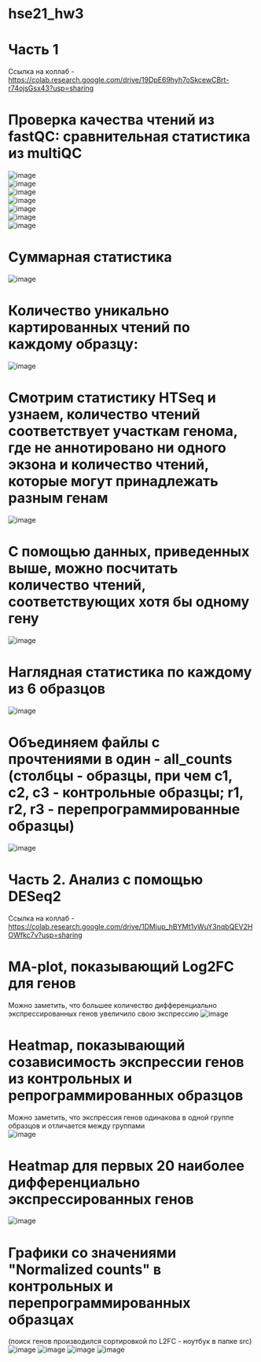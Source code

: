 # hse21_hw3  
# Часть 1  
Ссылка на коллаб - https://colab.research.google.com/drive/19DpE69hyh7oSkcewCBrt-r74ojsGsx43?usp=sharing
# Проверка качества чтений из fastQC: сравнительная статистика из multiQC
![image](https://user-images.githubusercontent.com/60805733/142776373-05b11b52-924e-477f-8e98-42420cdf1f3f.png)  
![image](https://user-images.githubusercontent.com/60805733/142776385-9d5c4216-6283-468f-9622-ac1eb94a5b9c.png)  
![image](https://user-images.githubusercontent.com/60805733/142776392-b85c6c14-fe13-4f48-be6e-edde19a727b2.png)  
![image](https://user-images.githubusercontent.com/60805733/142776399-529eb5f7-c2de-4830-9b3b-dfb4bdf5523c.png)  
![image](https://user-images.githubusercontent.com/60805733/142776411-a7a90224-7d31-4d85-8d1f-66c6afb5d872.png)  
![image](https://user-images.githubusercontent.com/60805733/142776415-668765df-9d25-47c0-8ac1-cab95c8999c5.png)  
![image](https://user-images.githubusercontent.com/60805733/142776424-64035515-e04f-4b67-a028-cbc9a12bd12f.png)  
# Суммарная статистика
![image](https://user-images.githubusercontent.com/60805733/142776458-f388e537-633f-4e17-bf85-0fc809f3e379.png)  
# Количество уникально картированных чтений по каждому образцу:  
![image](https://user-images.githubusercontent.com/60805733/142800576-6f3a3f14-b979-429f-b770-8d1cc56c5281.png)  
# Смотрим статистику HTSeq и узнаем, количество чтений соответствует участкам генома, где не аннотировано ни одного экзона и количество чтений, которые могут принадлежать разным генам  
![image](https://user-images.githubusercontent.com/60805733/142810569-f342aac0-46d7-47c0-9978-24edc16a1799.png)
# С помощью данных, приведенных выше, можно посчитать количество чтений, соответствующих хотя бы одному гену 
![image](https://user-images.githubusercontent.com/60805733/142816386-b3d787a5-7bdc-4744-8ec0-2bfacd4a5886.png)  
# Наглядная статистика по каждому из 6 образцов  
![image](https://user-images.githubusercontent.com/60805733/142847352-2a283267-b805-4aa6-b4f9-dc9e2aeb53ec.png)  
# Объединяем файлы с прочтениями в один - all_counts (столбцы - образцы, при чем c1, c2, c3 - контрольные образцы; r1, r2, r3 - перепрограммированные образцы)  
![image](https://user-images.githubusercontent.com/60805733/142817878-94b29c87-916e-4cea-bcea-0e599d5fef7c.png)

# Часть 2. Анализ с помощью DESeq2  
Ссылка на коллаб - https://colab.research.google.com/drive/1DMjup_hBYMt1yWuY3nqbQEV2HOWfkc7v?usp=sharing
# MA-plot, показывающий Log2FC для генов  
Можно заметить, что большее количество дифференциально экспрессированных генов увеличило свою экспрессию 
![image](https://user-images.githubusercontent.com/60805733/142847394-e503364c-facf-469a-ba19-36e4e3a05c4c.png)  
# Heatmap, показывающий созависимость экспрессии генов из контрольных и репрограммированных образцов  
Можно заметить, что экспрессия генов одинакова в одной группе образцов и отличается между группами  
![image](https://user-images.githubusercontent.com/60805733/142847436-5a8fa829-44ba-4de2-bfc1-6f280e29d661.png)  
# Heatmap для первых 20 наиболее дифференциально экспрессированных генов
![image](https://user-images.githubusercontent.com/60805733/142847475-36ec4b91-452e-46e4-be96-8367fd02fc11.png)  
# Графики со значениями "Normalized counts" в контрольных и перепрограммированных образцах
(поиск генов производился сортировкой по L2FC - ноутбук в папке src)
![image](https://user-images.githubusercontent.com/60805733/144265119-303010cc-1019-4f58-9ed1-f501f23bd6f1.png)
![image](https://user-images.githubusercontent.com/60805733/144265171-ab39b46b-ab1a-4c6e-ba90-f38300f87dcf.png)
![image](https://user-images.githubusercontent.com/60805733/144265227-b0b68422-fdd0-4ee9-984b-1efdeb573b05.png)
![image](https://user-images.githubusercontent.com/60805733/144265277-badd0027-c648-4d59-af05-f7feeb90d572.png)

